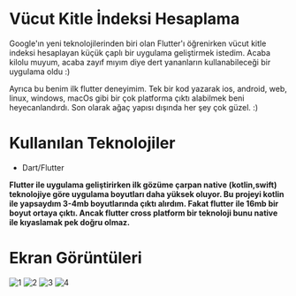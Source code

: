 # Vücut Kitle İndeksi Hesaplama

Google'ın yeni teknolojilerinden biri olan Flutter'ı öğrenirken vücut kitle indeksi hesaplayan küçük çaplı bir uygulama geliştirmek istedim. Acaba kilolu muyum, acaba zayıf mıyım diye dert yananların kullanabileceği bir uygulama oldu :)

Ayrıca bu benim ilk flutter deneyimim. Tek bir kod yazarak ios, android, web, linux, windows, macOs gibi bir çok platforma çıktı alabilmek beni heyecanlandırdı. Son olarak ağaç yapısı dışında her şey çok güzel. :)

# Kullanılan Teknolojiler

 - Dart/Flutter
 
**Flutter ile uygulama geliştirirken ilk gözüme çarpan native (kotlin,swift) teknolojiye göre uygulama boyutları daha yüksek oluyor. Bu projeyi kotlin ile yapsaydım 3-4mb boyutlarında çıktı alırdım. Fakat flutter ile 16mb bir boyut ortaya çıktı. Ancak flutter cross platform bir teknoloji bunu native ile kıyaslamak pek doğru olmaz.**

# Ekran Görüntüleri

![1](https://user-images.githubusercontent.com/14194362/137033173-0301775f-ce59-4e0b-b861-9c206c59c3d2.png)
![2](https://user-images.githubusercontent.com/14194362/137033186-50859626-6b62-4855-9c46-fbf49a93cdb0.png)
![3](https://user-images.githubusercontent.com/14194362/137033187-d31a249e-52b0-4cf4-b577-85c062b04f55.png)
![4](https://user-images.githubusercontent.com/14194362/137033190-4ad52ba8-2a2b-4bcf-9b95-7f6123b67526.png)
